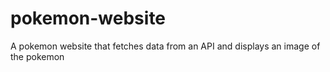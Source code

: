# pokemon-website
A pokemon website that fetches data from an API and displays an image of the pokemon 
